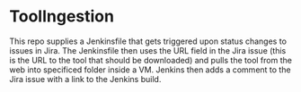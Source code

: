 # ToolIngestion

This repo supplies a Jenkinsfile that gets triggered upon status changes to issues in Jira. The Jenkinsfile then uses the URL field in the Jira issue (this is the URL to the tool that should be downloaded) and pulls the tool from the web into specificed folder inside a VM. Jenkins then adds a comment to the Jira issue with a link to the Jenkins build.
